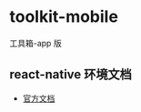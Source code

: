 # toolkit-mobile

工具箱-app 版

## react-native 环境文档

-   [官方文档](https://reactnative.cn/docs/getting-started/)
